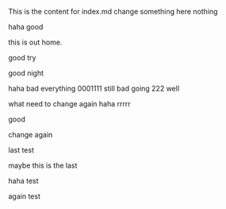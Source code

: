 This is the content for index.md
change something here
nothing

haha good

this is out home.

good try

good night

haha bad everything 0001111 still bad going 222 well

what
need to change again
haha
rrrrr

good

change again

last test

maybe this is the last

haha test

again test
